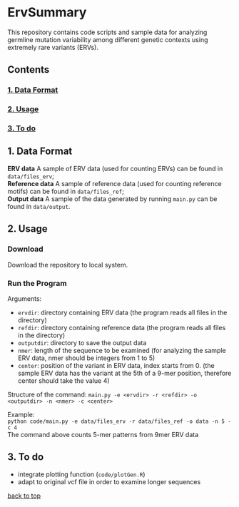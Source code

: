 # ErvSummary
<a name="top"></a>
This repository contains code scripts and sample data for analyzing germline mutation variability among different genetic contexts using extremely rare variants (ERVs).  

## Contents

### [1. Data Format](#format)  
### [2. Usage](#usage)
### [3. To do](#todo)



## 1. Data Format  
<a name="format"></a>

**ERV data**		A sample of ERV data (used for counting ERVs) can be found in `data/files_erv`;   
**Reference data**	A sample of reference data (used for counting reference motifs) can be found in `data/files_ref`;  
**Output data** 	A sample of the data generated by running `main.py` can be found in `data/output`.  
  

## 2. Usage  
<a name="usage"></a>  

### Download
Download the repository to local system.  

### Run the Program
Arguments:  
- `ervdir`: directory containing ERV data (the program reads all files in the directory)
- `refdir`: directory containing reference data (the program reads all files in the directory)
- `outputdir`: directory to save the output data  
- `nmer`: length of the sequence to be examined (for analyzing the sample ERV data, nmer should be integers from 1 to 5)  
- `center`: position of the variant in ERV data, index starts from 0. (the sample ERV data has the variant at the 5th of a 9-mer position, therefore center should take the value 4)  

Structure of the command:
`main.py -e <ervdir> -r <refdir> -o <outputdir> -n <nmer> -c <center>`  

Example:   
`python code/main.py -e data/files_erv -r data/files_ref -o data -n 5 -c 4`  
The command above counts 5-mer patterns from 9mer ERV data
  

## 3. To do 
<a name="todo"></a>  
- integrate plotting function (`code/plotGen.R`)
- adapt to original vcf file in order to examine longer sequences

  
[back to top](#top)
